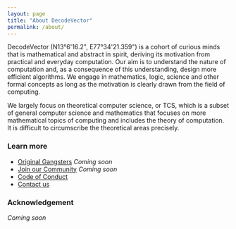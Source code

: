 ```yaml
---
layout: page
title: "About DecodeVector"
permalink: /about/
---
```

DecodeVector (N13&deg;6'16.2", E77&deg;34'21.359") is a cohort of curious minds that is mathematical and abstract in spirit, deriving its motivation from practical and everyday computation.
Our aim is to understand the nature of computation and, as a consequence of this understanding, design more efficient algorithms. We engage in mathematics, logic, science and other formal concepts as long as the motivation is clearly drawn from the field of computing.

We largely focus on theoretical computer science, or TCS, which is a subset of general computer science and mathematics that focuses on more mathematical topics of computing and includes the theory of computation. It is difficult to circumscribe the theoretical areas precisely.

### Learn more
* [Original Gangsters](#) _Coming soon_
* [Join our Community](#) _Coming soon_
* [Code of Conduct](/2018/03/27/code-of-conduct/)
* [Contact us](mailto:grv@mathscapes.xyz)

### Acknowledgement
_Coming soon_
